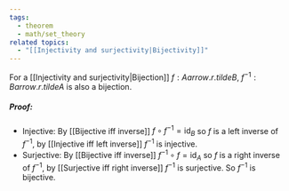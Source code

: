 ```yaml
---
tags:
  - theorem
  - math/set_theory
related topics:
  - "[[Injectivity and surjectivity|Bijectivity]]"
---
```

For a [[Injectivity and surjectivity|Bijection]] $f:A arrow.r.tilde B$, $f^{-1}:B arrow.r.tilde A$ is also a bijection.
##### Proof:
- Injective:
	By [[Bijective iff inverse]] $f\circ f^{-1}=\operatorname{id}_B$ so $f$ is a left inverse of $f^{-1}$, by [[Injective iff left inverse]] $f^{-1}$ is injective.
- Surjective:
	By [[Bijective iff inverse]] $f^{-1}\circ f=\operatorname{id}_A$ so $f$ is a right inverse of $f^{-1}$, by [[Surjective iff right inverse]] $f^{-1}$ is surjective.
So $f^{-1}$ is bijective.